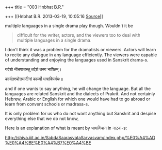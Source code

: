 +++
title = "003 Hnbhat B.R."

+++
[[Hnbhat B.R.	2013-03-19, 10:05:16 [Source](https://groups.google.com/g/samskrita/c/kvCdhb9uW3Q)]]



multiple languages in a single drama play though. Wouldn't it be  

> difficult for the writer, actors, and the viewers too to deal with  
> multiple languages in a single drama.  
>   

  

I don't think it was a problem for the dramatists or viewers. Actors will learn to recite any dialogue in any language efficiently. The viewers were capable of understanding and enjoying the languages used in Sanskrit drama-s.

  

यद्देशो नीचपात्रस्तु तद्देशे तस्य भाषितम्।

कार्यतश्चोत्तमादीनां कार्य्यो भाषाविपर्ययः॥

  

and if one wants to say anything, he will change the language. But all the languages are related Sanskrit and the dialects of Prakrit. And not certainly Hebrew, Arabic or English for which one would have had to go abroad or learn from convent schools or madrasa-s.

  

It is only problem for us who do not want anything but Sanskrit and despise everything else that we do not know,

  

Here is an explanation of what is meant by भाषाविधान in नाटक-s:

  

<http://shiva.iiit.ac.in/SabdaSaarasvataSarvasvam/index.php/%E0%A4%AD%E0%A4%BE%E0%A4%B7%E0%A4%BE>  

  

  

  



